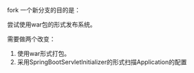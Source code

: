 fork 一个新分支的目的是：

尝试使用war包的形式发布系统。

需要做两个改变：
1. 使用war形式打包。
2. 采用SpringBootServletInitializer的形式扫描Application的配置